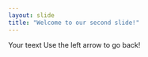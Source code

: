 ```yaml
---
layout: slide
title: "Welcome to our second slide!"
---
```

Your teext
Use the left arrow to go back!

